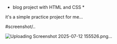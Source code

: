 * blog project with HTML and CSS *

it's a simple practice project for me...

#screenshot/..

![Uploading Screenshot 2025-07-12 155526.png…]()
